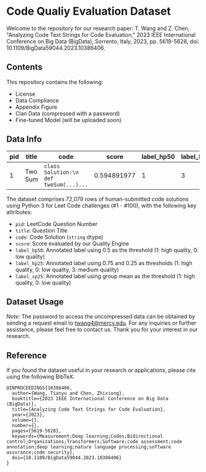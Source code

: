 # Code Qualiy Evaluation Dataset
Welcome to the repository for our research paper: T. Wang and Z. Chen, "Analyzing Code Text Strings for Code Evaluation," 2023 IEEE International Conference on Big Data (BigData), Sorrento, Italy, 2023, pp. 5619-5628, doi: 10.1109/BigData59044.2023.10386406.

## Contents
This repository contains the following:

- License
- Data Compliance
- Appendix Figure
- Clan Data (compressed with a password)
- Fine-tuned Model (will be uploaded soon)

## Data Info

| pid | title     | code                                        | score         | label_hp50 | label_hp25 | label_sp25 |
|-----|-----------|---------------------------------------------|---------------|------------|------------|------------|
| 1   | Two Sum   | ```class Solution:\n def twoSum(...)...``` | 0.594891977   | 1          | 3          | 0          |

The dataset comprises 72,079 rows of human-submitted code solutions using Python 3 for Leet Code challenges (#1 - #100), with the following key attributes:
- `pid`: LeetCode Question Number
- `title`: Question Title
- `code`: Code Solution (`string` dtype)
- `score`: Score evaluated by our Quality Engine
- `label_hp50`: Annotated label using 0.5 as the threshold (1: high quality, 0: low quality)
- `label_hp25`: Annotated label using 0.75 and 0.25 as thresholds (1: high quality, 0: low quality, 3: medium quality)
- `label_sp25`: Annotated label using group mean as the threshold (1: high quality, 0: low quality)

## Dataset Usage
*Note*: The password to access the uncompressed data can be obtained by sending a request email to twang4@mercy.edu. For any inquiries or further assistance, please feel free to contact us. Thank you for your interest in our research.

## Reference
If you found the dataset useful in your research or applications, please cite using the following BibTeX:
```
@INPROCEEDINGS{10386406,
  author={Wang, Tianyu and Chen, Zhixiong},
  booktitle={2023 IEEE International Conference on Big Data (BigData)}, 
  title={Analyzing Code Text Strings for Code Evaluation}, 
  year={2023},
  volume={},
  number={},
  pages={5619-5628},
  keywords={Measurement;Deep learning;Codes;Bidirectional control;Organizations;Transformers;Software;code assessment;code annotation;deep learning;nature language processing;software assurance;code security},
  doi={10.1109/BigData59044.2023.10386406}
}
```

